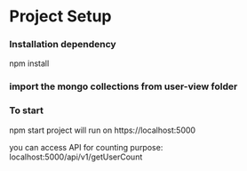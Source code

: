 # Project Setup

### Installation dependency
npm install

### import the mongo collections from user-view folder

### To start
npm start
project will run on https://localhost:5000

you can access API for counting purpose: localhost:5000/api/v1/getUserCount
